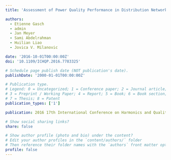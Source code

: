 ```yaml
---
title: 'Assessment of Power Quality Performance in Distribution Networks Part I - Measurement Campaign and Initial Analysis'

authors:
  - Etienne Gasch
  - admin
  - Jan Meyer
  - Sami Abdelrahman
  - Huilian Liao
  - Jovica V. Milanovic

date: '2016-10-01T00:00:00Z'
doi: '10.1109/ICHQP.2016.7783325'

# Schedule page publish date (NOT publication's date).
publishDate: '2000-01-01T00:00:00Z'

# Publication type.
# Legend: 0 = Uncategorized; 1 = Conference paper; 2 = Journal article;
# 3 = Preprint / Working Paper; 4 = Report; 5 = Book; 6 = Book section;
# 7 = Thesis; 8 = Patent
publication_types: ['1']

publication: 2016 17th International Conference on Harmonics and Quality of Power (ICHQP)

# Show social sharing links?
share: false

# Show author profile (photo and bio) under the content?
# Edit your author profiles in the `content/authors/` folder
# Then reference their folder names with the `authors` front matter option above
profile: false
---
```


